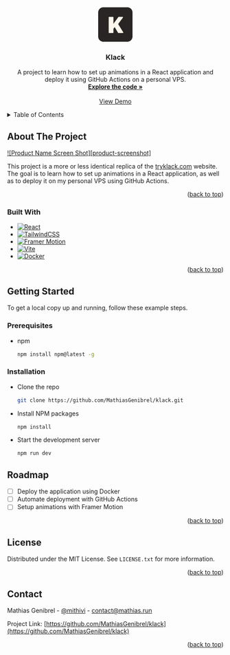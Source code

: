 <a id="readme-top"></a>

<!-- PROJECT LOGO -->
<br />
<div align="center">
  <a href="https://github.com/MathiasGenibrel/klack">
  <img src="public/Klack.png" alt="Logo" width="80" height="80">
  </a>

<h3 align="center">Klack</h3>
  <p align="center">
    A project to learn how to set up animations in a React application and deploy it using GitHub Actions on a personal VPS.
    <br />
    <a href="https://github.com/MathiasGenibrel/klack/tree/main/src"><strong>Explore the code »</strong></a>
    <br />
    <br />
    <a href="https://klack.mathias.run/">View Demo</a>
  </p>
</div>

<!-- TABLE OF CONTENTS -->
<details>
  <summary>Table of Contents</summary>
  <ol>
    <li>
      <a href="#about-the-project">About The Project</a>
      <ul>
        <li><a href="#built-with">Built With</a></li>
      </ul>
    </li>
    <li>
      <a href="#getting-started">Getting Started</a>
      <ul>
        <li><a href="#prerequisites">Prerequisites</a></li>
        <li><a href="#installation">Installation</a></li>
      </ul>
    </li>
    <li><a href="#roadmap">Roadmap</a></li>
    <li><a href="#license">License</a></li>
    <li><a href="#contact">Contact</a></li>
  </ol>
</details>

<!-- ABOUT THE PROJECT -->

## About The Project

[![Product Name Screen Shot][product-screenshot]](https://example.com)

This project is a more or less identical replica of the [tryklack.com](https://tryklack.com/) website. The goal is to learn how to set up animations in a React application, as well as to deploy it on my personal VPS using GitHub Actions.

<p align="right">(<a href="#readme-top">back to top</a>)</p>

### Built With

- [![React](https://img.shields.io/badge/React-20232A?style=for-the-badge&logo=react&logoColor=61DAFB)](https://react.dev/)
- [![TailwindCSS](https://img.shields.io/badge/Tailwind_CSS-38B2AC?style=for-the-badge&logo=tailwind-css&logoColor=white)](https://tailwindcss.com/)
- [![Framer Motion](https://img.shields.io/badge/Framer-black?style=for-the-badge&logo=framer&logoColor=blue)](https://www.framer.com/motion/)
- [![Vite](https://img.shields.io/badge/Vite-B73BFE?style=for-the-badge&logo=vite&logoColor=FFD62E)](https://vitejs.dev/)
- [![Docker](https://img.shields.io/badge/Docker-2CA5E0?style=for-the-badge&logo=docker&logoColor=white)](https://www.docker.com/)

<p align="right">(<a href="#readme-top">back to top</a>)</p>

<!-- GETTING STARTED -->

## Getting Started

To get a local copy up and running, follow these example steps.

### Prerequisites

- npm
  ```sh
  npm install npm@latest -g
  ```

### Installation

- Clone the repo
  ```sh
  git clone https://github.com/MathiasGenibrel/klack.git
  ```
- Install NPM packages

  ```sh
  npm install
  ```

- Start the development server
  ```sh
  npm run dev
  ```

## Roadmap

- [ ] Deploy the application using Docker
- [ ] Automate deployment with GitHub Actions
- [ ] Setup animations with Framer Motion

<p align="right">(<a href="#readme-top">back to top</a>)</p>

## License

Distributed under the MIT License. See `LICENSE.txt` for more information.

<p align="right">(<a href="#readme-top">back to top</a>)</p>

<!-- CONTACT -->

## Contact

Mathias Genibrel - [@mithivi](https://x.com/mithivi) - <a href="mailto:contact@mathias.run">contact@mathias.run</a>

Project Link: [https://github.com/MathiasGenibrel/klack](https://github.com/MathiasGenibrel/klack)

<p align="right">(<a href="#readme-top">back to top</a>)</p>
